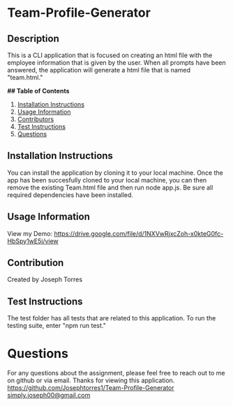 # Team-Profile-Generator

## Description

This is a CLI application that is focused on creating an html file with the employee information that is given by the user. When all prompts have been answered, the application will generate a html file that is named "team.html."

**## Table of Contents**

1. [Installation Instructions](#installation-instructions)
2. [Usage Information](#usage-information)
3. [Contributors](#contributors)
4. [Test Instructions](#test-instructions)
5. [Questions](#questions)

## Installation Instructions

You can install the application by cloning it to your local machine. Once the app has been succesfully cloned to your local machine, you can then remove the existing Team.html file and then run node app.js. Be sure all required dependencies have been installed.

## Usage Information

View my Demo: https://drive.google.com/file/d/1NXVwRjxcZoh-x0kteG0fc-HbSpy1wE5j/view

## Contribution

Created by Joseph Torres

## Test Instructions

The test folder has all tests that are related to this application. To run the testing suite, enter "npm run test."

# Questions

For any questions about the assignment, please feel free to reach out to me on github or via email. Thanks for viewing this application.
https://github.com/Josephtorres1/Team-Profile-Generator
simply.joseph00@gmail.com
